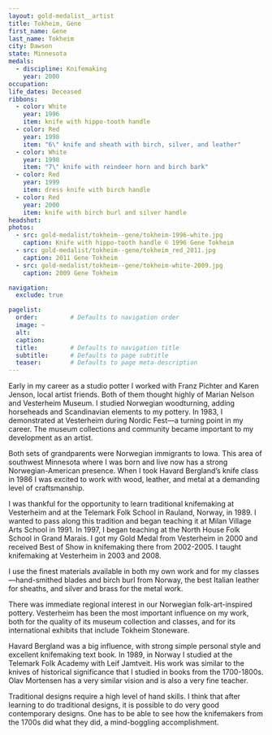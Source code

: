```yaml
---
layout: gold-medalist__artist
title: Tokheim, Gene
first_name: Gene
last_name: Tokheim
city: Dawson
state: Minnesota
medals: 
  - discipline: Knifemaking
    year: 2000
occupation:
life_dates: Deceased
ribbons:
  - color: White
    year: 1996
    item: knife with hippo-tooth handle
  - color: Red
    year: 1998
    item: "6\" knife and sheath with birch, silver, and leather"
  - color: White
    year: 1998
    item: "7\" knife with reindeer horn and birch bark"
  - color: Red
    year: 1999
    item: dress knife with birch handle
  - color: Red
    year: 2000
    item: knife with birch burl and silver handle
headshot:
photos:
  - src: gold-medalist/tokheim--gene/tokheim-1996-white.jpg
    caption: Knife with hippo-tooth handle © 1996 Gene Tokheim
  - src: gold-medalist/tokheim--gene/tokheim_red_2011.jpg
    caption: 2011 Gene Tokheim
  - src: gold-medalist/tokheim--gene/tokheim-white-2009.jpg
    caption: 2009 Gene Tokheim

navigation:
  exclude: true

pagelist:
  order:         # Defaults to navigation order  
  image: ~
  alt:
  caption:
  title:         # Defaults to navigation title
  subtitle:      # Defaults to page subtitle
  teaser:        # Defaults to page meta-description  
---
```

Early in my career as a studio potter I worked with Franz Pichter and Karen Jenson, local artist friends. Both of them thought highly of Marian Nelson and Vesterheim Museum. I studied Norwegian woodturning, adding horseheads and Scandinavian elements to my pottery. In 1983, I demonstrated at Vesterheim during Nordic Fest—a turning point in my career. The museum collections and community became important to my development as an artist. 

Both sets of grandparents were Norwegian immigrants to Iowa. This area of southwest Minnesota where I was born and live now has a strong Norwegian-American presence.
When I took Havard Bergland’s knife class in 1986 I was excited to work with wood, leather, and metal at a demanding level of craftsmanship.

I was thankful for the opportunity to learn traditional knifemaking at Vesterheim and at the Telemark Folk School in Rauland, Norway, in 1989. I wanted to pass along this tradition and began teaching it at Milan Village Arts School in 1991. In 1997, I began teaching at the North House Folk School in Grand Marais. I got my Gold Medal from Vesterheim in 2000 and received Best of Show in knifemaking there from 2002-2005. I taught knifemaking at Vesterheim in 2003 and 2008.

I use the finest materials available in both my own work and for my classes—hand-smithed blades and birch burl from Norway, the best Italian leather for sheaths, and silver and brass for the metal work.

There was immediate regional interest in our Norwegian folk-art-inspired pottery. Vesterheim has been the most important influence on my work, both for the quality of its museum collection and classes, and for its international exhibits that include Tokheim Stoneware. 

Havard Bergland was a big influence, with strong simple personal style and excellent knifemaking text book. In 1989, in Norway I studied at the Telemark Folk Academy with Leif Jamtveit. His work was similar to the knives of historical significance that I studied in books from the 1700-1800s. Olav Mortensen has a very similar vision and is also a very fine teacher. 

Traditional designs require a high level of hand skills. I think that after learning to do traditional designs, it is possible to do very good contemporary designs. One has to be able to see how the knifemakers from the 1700s did what they did, a mind-boggling accomplishment. 
